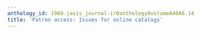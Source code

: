 ```yaml
---
anthology_id: 1989.jasis_journal-ir0anthology0volumeA40A6.14
title: 'Patron access: Issues for online catalogs'
---
```

